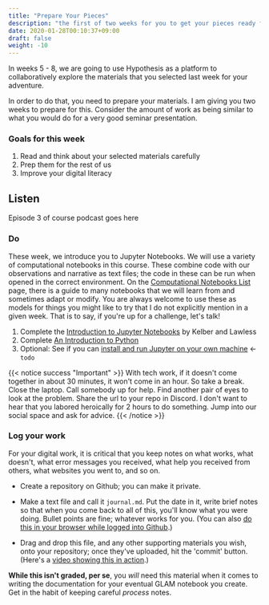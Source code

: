 ```yaml
---
title: "Prepare Your Pieces"
description: "the first of two weeks for you to get your pieces ready for discussion"
date: 2020-01-28T00:10:37+09:00
draft: false
weight: -10
---
```


In weeks 5 - 8, we are going to use Hypothesis as a platform to collaboratively explore the materials that you selected last week for your adventure.

In order to do that, you need to prepare your materials. I am giving you two weeks to prepare for this. Consider the amount of work as being similar to what you would do for a very good seminar presentation.

### Goals for this week

1. Read and think about your selected materials carefully
2. Prep them for the rest of us
3. Improve your digital literacy

## Listen

Episode 3 of course podcast goes here

### Do

These week, we introduce you to Jupyter Notebooks. We will use a variety of computational notebooks in this course. These combine code with our observations and narrative as text files; the code in these can be run when opened in the correct environment. On the [Computational Notebooks List](/building/technotes-toc) page, there is a guide to many notebooks that we will learn from and sometimes adapt or modify. You are always welcome to use these as models for things you might like to try that I do not explicitly mention in a given week. That is to say, if you're up for a challenge, let's talk!

1. Complete the [Introduction to Jupyter Notebooks](https://mybinder.org/v2/gh/shawngraham/dhmuse-notebooks/master?urlpath=notebooks/getting-started-with-jupyter.ipynb) by Kelber and Lawless
2. Complete [An Introduction to Python](https://mybinder.org/v2/gh/shawngraham/dhmuse-notebooks/master?urlpath=python-basics-1.ipynb)
3. Optional: See if you can [install and run Jupyter on your own machine](#) <-`todo`

{{< notice success "Important" >}} With tech work, if it doesn't come together in about 30 minutes, it won't come in an hour. So take a break. Close the laptop. Call somebody up for help. Find another pair of eyes to look at the problem. Share the url to your repo in Discord. I don't want to hear that you labored heroically for 2 hours to do something. Jump into our social space and ask for advice.
{{< /notice >}}

### Log your work

For your digital work, it is critical that you keep notes on what works, what doesn't, what error messages you received, what help you received from others, what websites you went to, and so on.

+ Create a repository on Github; you can make it private.

+ Make a text file and call it `journal.md`. Put the date in it, write brief notes so that when you come back to all of this, you'll know what you were doing. Bullet points are fine; whatever works for you. (You can also [do this in your browser while logged into Github](building/github-guidance/#making-a-new-text-file-on-github).)

+ Drag and drop this file, and any other supporting materials you wish, onto your repository; once they've uploaded, hit the 'commit' button. (Here's a [video showing this in action](building/github-guidance/#uploading-a-file-into-github).)

**While this isn't graded, per se**, you _will_ need this material when it comes to writing the documentation for your eventual GLAM notebook you create. Get in the habit of keeping careful _process_ notes.
